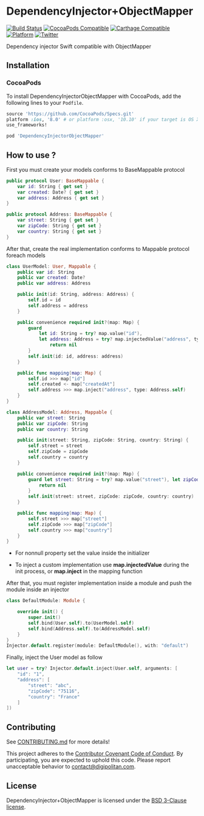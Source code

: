 DependencyInjector+ObjectMapper
=================================

[![Build Status](https://travis-ci.org/Digipolitan/dependency-injector-object-mapper-swift.svg?branch=master)](https://travis-ci.org/Digipolitan/dependency-injector-object-mapper-swift)
[![CocoaPods Compatible](https://img.shields.io/cocoapods/v/DependencyInjector_ObjectMapper.svg)](https://img.shields.io/cocoapods/v/DependencyInjector_ObjectMapper.svg)
[![Carthage Compatible](https://img.shields.io/badge/Carthage-compatible-4BC51D.svg?style=flat)](https://github.com/Carthage/Carthage)
[![Platform](https://img.shields.io/cocoapods/p/DependencyInjector_ObjectMapper.svg?style=flat)](http://cocoadocs.org/docsets/DependencyInjector_ObjectMapper)
[![Twitter](https://img.shields.io/badge/twitter-@Digipolitan-blue.svg?style=flat)](http://twitter.com/Digipolitan)

Dependency injector Swift compatible with ObjectMapper

## Installation

### CocoaPods

To install DependencyInjectorObjectMapper with CocoaPods, add the following lines to your `Podfile`.

```ruby
source 'https://github.com/CocoaPods/Specs.git'
platform :ios, '8.0' # or platform :osx, '10.10' if your target is OS X.
use_frameworks!

pod 'DependencyInjectorObjectMapper'
```

## How to use ?

First you must create your models conforms to BaseMappable protocol

```swift
public protocol User: BaseMappable {
    var id: String { get set }
    var created: Date? { get set }
    var address: Address { get set }
}

public protocol Address: BaseMappable {
    var street: String { get set }
    var zipCode: String { get set }
    var country: String { get set }
}
```

After that, create the real implementation conforms to Mappable protocol foreach models

```swift
class UserModel: User, Mappable {
    public var id: String
    public var created: Date?
    public var address: Address

    public init(id: String, address: Address) {
        self.id = id
        self.address = address
    }

    public convenience required init?(map: Map) {
        guard
            let id: String = try? map.value("id"),
            let address: Address = try? map.injectedValue("address", type: Address.self) else {
                return nil
        }
        self.init(id: id, address: address)
    }

    public func mapping(map: Map) {
        self.id >>> map["id"]
        self.created <- map["createdAt"]
        self.address >>> map.inject("address", type: Address.self)
    }
}

class AddressModel: Address, Mappable {
    public var street: String
    public var zipCode: String
    public var country: String

    public init(street: String, zipCode: String, country: String) {
        self.street = street
        self.zipCode = zipCode
        self.country = country
    }

    public convenience required init?(map: Map) {
        guard let street: String = try? map.value("street"), let zipCode: String = try? map.value("zipCode"), let country: String = try? map.value("country") else {
            return nil
        }
        self.init(street: street, zipCode: zipCode, country: country)
    }

    public func mapping(map: Map) {
        self.street >>> map["street"]
        self.zipCode >>> map["zipCode"]
        self.country >>> map["country"]
    }
}
```

* For nonnull property set the value inside the initializer

* To inject a custom implementation use **map.injectedValue** during the init process, or **map.inject** in the mapping function

After that, you must register implementation inside a module and push the module inside an injector

```swift
class DefaultModule: Module {

    override init() {
        super.init()
        self.bind(User.self).to(UserModel.self)
        self.bind(Address.self).to(AddressModel.self)
    }
}
Injector.default.register(module: DefaultModule(), with: "default")
```

Finally, inject the User model as follow

```swift
let user = try? Injector.default.inject(User.self, arguments: [
    "id": "1",
    "address": [
        "street": "abc",
        "zipCode": "75116",
        "country": "France"
    ]
])
```

## Contributing

See [CONTRIBUTING.md](CONTRIBUTING.md) for more details!

This project adheres to the [Contributor Covenant Code of Conduct](CODE_OF_CONDUCT.md).
By participating, you are expected to uphold this code. Please report
unacceptable behavior to [contact@digipolitan.com](mailto:contact@digipolitan.com).

## License

DependencyInjector+ObjectMapper is licensed under the [BSD 3-Clause license](LICENSE).
